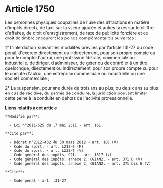 # Article 1750

Les personnes physiques coupables de l'une des infractions en matière d'impôts directs, de taxe sur la valeur ajoutée et
autres taxes sur le chiffre d'affaires, de droit d'enregistrement, de taxe de publicité foncière et de droit de timbre
encourent les peines complémentaires suivantes : 

1° L'interdiction, suivant les modalités prévues par l'article 131-27 du code pénal, d'exercer directement ou indirectement,
pour son propre compte ou pour le compte d'autrui, une profession libérale, commerciale ou industrielle, de diriger,
d'administrer, de gérer ou de contrôler à un titre quelconque, directement ou indirectement, pour son propre compte ou pour
le compte d'autrui, une entreprise commerciale ou industrielle ou une société commerciale ; 

2° La suspension, pour une durée de trois ans au plus, ou de six ans au plus en cas de récidive, du permis de conduire, la
juridiction pouvant limiter cette peine à la conduite en dehors de l'activité professionnelle.

**Liens relatifs à cet article**

	**Modifié par**:

	  - Loi n°2011-525 du 17 mai 2011 - art. 161

	**Cité par**:

	  - Décret n°2012-432 du 30 mars 2012 - art. 107 (V)
	  - Code du sport. - art. L212-9 (M)
	  - Code du sport. - art. L222-7 (V)
	  - Code général des impôts, CGI. - art. 1817 (V)
	  - Code général des impôts, annexe 2, CGIAN2. - art. 371 D (V)
	  - Code général des impôts, annexe 2, CGIAN2. - art. 371 bis B (V)

	**Cite**:

	  - Code pénal - art. 131-27

